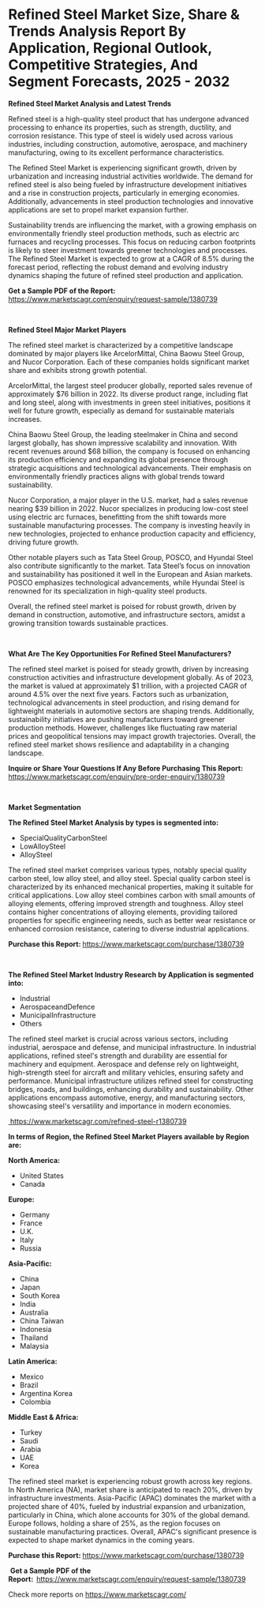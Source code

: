 <p><h1>Refined Steel Market Size, Share & Trends Analysis Report By Application, Regional Outlook, Competitive Strategies, And Segment Forecasts, 2025 - 2032</h1></p><p><strong>Refined Steel Market Analysis and Latest Trends</strong></p>
<p><p>Refined steel is a high-quality steel product that has undergone advanced processing to enhance its properties, such as strength, ductility, and corrosion resistance. This type of steel is widely used across various industries, including construction, automotive, aerospace, and machinery manufacturing, owing to its excellent performance characteristics. </p><p>The Refined Steel Market is experiencing significant growth, driven by urbanization and increasing industrial activities worldwide. The demand for refined steel is also being fueled by infrastructure development initiatives and a rise in construction projects, particularly in emerging economies. Additionally, advancements in steel production technologies and innovative applications are set to propel market expansion further.</p><p>Sustainability trends are influencing the market, with a growing emphasis on environmentally friendly steel production methods, such as electric arc furnaces and recycling processes. This focus on reducing carbon footprints is likely to steer investment towards greener technologies and processes. The Refined Steel Market is expected to grow at a CAGR of 8.5% during the forecast period, reflecting the robust demand and evolving industry dynamics shaping the future of refined steel production and application.</p></p>
<p><strong>Get a Sample PDF of the Report:&nbsp;</strong> <a href="https://www.marketscagr.com/enquiry/request-sample/1380739?utm_campaign=3368&utm_medium=2&utm_source=Github&utm_content=ia&utm_term=31032025&utm_id=refined-steel">https://www.marketscagr.com/enquiry/request-sample/1380739</a></p>
<p>&nbsp;</p>
<p><strong>Refined Steel Major Market Players</strong></p>
<p><p>The refined steel market is characterized by a competitive landscape dominated by major players like ArcelorMittal, China Baowu Steel Group, and Nucor Corporation. Each of these companies holds significant market share and exhibits strong growth potential.</p><p>ArcelorMittal, the largest steel producer globally, reported sales revenue of approximately $76 billion in 2022. Its diverse product range, including flat and long steel, along with investments in green steel initiatives, positions it well for future growth, especially as demand for sustainable materials increases.</p><p>China Baowu Steel Group, the leading steelmaker in China and second largest globally, has shown impressive scalability and innovation. With recent revenues around $68 billion, the company is focused on enhancing its production efficiency and expanding its global presence through strategic acquisitions and technological advancements. Their emphasis on environmentally friendly practices aligns with global trends toward sustainability.</p><p>Nucor Corporation, a major player in the U.S. market, had a sales revenue nearing $39 billion in 2022. Nucor specializes in producing low-cost steel using electric arc furnaces, benefitting from the shift towards more sustainable manufacturing processes. The company is investing heavily in new technologies, projected to enhance production capacity and efficiency, driving future growth.</p><p>Other notable players such as Tata Steel Group, POSCO, and Hyundai Steel also contribute significantly to the market. Tata Steel’s focus on innovation and sustainability has positioned it well in the European and Asian markets. POSCO emphasizes technological advancements, while Hyundai Steel is renowned for its specialization in high-quality steel products.</p><p>Overall, the refined steel market is poised for robust growth, driven by demand in construction, automotive, and infrastructure sectors, amidst a growing transition towards sustainable practices.</p></p>
<p>&nbsp;</p>
<p><strong>What Are The Key Opportunities For Refined Steel Manufacturers?</strong></p>
<p><p>The refined steel market is poised for steady growth, driven by increasing construction activities and infrastructure development globally. As of 2023, the market is valued at approximately $1 trillion, with a projected CAGR of around 4.5% over the next five years. Factors such as urbanization, technological advancements in steel production, and rising demand for lightweight materials in automotive sectors are shaping trends. Additionally, sustainability initiatives are pushing manufacturers toward greener production methods. However, challenges like fluctuating raw material prices and geopolitical tensions may impact growth trajectories. Overall, the refined steel market shows resilience and adaptability in a changing landscape.</p></p>
<p><strong>Inquire or Share Your Questions If Any Before Purchasing This Report:</strong> <a href="https://www.marketscagr.com/enquiry/pre-order-enquiry/1380739?utm_campaign=3368&utm_medium=2&utm_source=Github&utm_content=ia&utm_term=31032025&utm_id=refined-steel">https://www.marketscagr.com/enquiry/pre-order-enquiry/1380739</a></p>
<p>&nbsp;</p>
<p><strong>Market Segmentation</strong></p>
<p><strong>The Refined Steel Market Analysis by types is segmented into:</strong></p>
<p><ul><li>SpecialQualityCarbonSteel</li><li>LowAlloySteel</li><li>AlloySteel</li></ul></p>
<p><p>The refined steel market comprises various types, notably special quality carbon steel, low alloy steel, and alloy steel. Special quality carbon steel is characterized by its enhanced mechanical properties, making it suitable for critical applications. Low alloy steel combines carbon with small amounts of alloying elements, offering improved strength and toughness. Alloy steel contains higher concentrations of alloying elements, providing tailored properties for specific engineering needs, such as better wear resistance or enhanced corrosion resistance, catering to diverse industrial applications.</p></p>
<p><strong>Purchase this Report:&nbsp;</strong><a href="https://www.marketscagr.com/purchase/1380739?utm_campaign=3368&utm_medium=2&utm_source=Github&utm_content=ia&utm_term=31032025&utm_id=refined-steel">https://www.marketscagr.com/purchase/1380739</a></p>
<p>&nbsp;</p>
<p><strong>The Refined Steel Market Industry Research by Application is segmented into:</strong></p>
<p><ul><li>Industrial</li><li>AerospaceandDefence</li><li>MunicipalInfrastructure</li><li>Others</li></ul></p>
<p><p>The refined steel market is crucial across various sectors, including industrial, aerospace and defense, and municipal infrastructure. In industrial applications, refined steel's strength and durability are essential for machinery and equipment. Aerospace and defense rely on lightweight, high-strength steel for aircraft and military vehicles, ensuring safety and performance. Municipal infrastructure utilizes refined steel for constructing bridges, roads, and buildings, enhancing durability and sustainability. Other applications encompass automotive, energy, and manufacturing sectors, showcasing steel's versatility and importance in modern economies.</p></p>
<p><a href="https://www.marketscagr.com/refined-steel-r1380739?utm_campaign=3368&utm_medium=2&utm_source=Github&utm_content=ia&utm_term=31032025&utm_id=refined-steel">&nbsp;https://www.marketscagr.com/refined-steel-r1380739</a></p>
<p><strong>In terms of Region, the Refined Steel Market Players available by Region are:</strong></p>
<p>
    <p> <strong> North America: </strong>
        <ul>
            <li>United States</li>
            <li>Canada</li>
        </ul>
        </p> 
    <p> <strong> Europe: </strong>
        <ul>
            <li>Germany</li>
            <li>France</li>
            <li>U.K.</li>
            <li>Italy</li>
            <li>Russia</li>
        </ul>
        </p> 
    <p> <strong> Asia-Pacific: </strong>
        <ul>
            <li>China</li>
            <li>Japan</li>
            <li>South Korea</li>
            <li>India</li>
            <li>Australia</li>
            <li>China Taiwan</li>
            <li>Indonesia</li>
            <li>Thailand</li>
            <li>Malaysia</li>
        </ul>
        </p> 
    <p> <strong> Latin America: </strong>
        <ul>
            <li>Mexico</li>
            <li>Brazil</li>
            <li>Argentina Korea</li>
            <li>Colombia</li>
        </ul>
        </p> 
    <p> <strong> Middle East & Africa: </strong>
        <ul>
            <li>Turkey</li>
            <li>Saudi</li>
            <li>Arabia</li>
            <li>UAE</li>
            <li>Korea</li>
        </ul>
    </p>
    </p>
<p><p>The refined steel market is experiencing robust growth across key regions. In North America (NA), market share is anticipated to reach 20%, driven by infrastructure investments. Asia-Pacific (APAC) dominates the market with a projected share of 40%, fueled by industrial expansion and urbanization, particularly in China, which alone accounts for 30% of the global demand. Europe follows, holding a share of 25%, as the region focuses on sustainable manufacturing practices. Overall, APAC's significant presence is expected to shape market dynamics in the coming years.</p></p>
<p><strong>Purchase this Report: </strong><a href="https://www.marketscagr.com/purchase/1380739?utm_campaign=3368&utm_medium=2&utm_source=Github&utm_content=ia&utm_term=31032025&utm_id=refined-steel">https://www.marketscagr.com/purchase/1380739</a></p>
<p>&nbsp;<strong>Get a Sample PDF of the Report:&nbsp;&nbsp;</strong><a href="https://www.marketscagr.com/enquiry/request-sample/1380739?utm_campaign=3368&utm_medium=2&utm_source=Github&utm_content=ia&utm_term=31032025&utm_id=refined-steel">https://www.marketscagr.com/enquiry/request-sample/1380739</a></p>
<p><strong></strong></p>
<p>Check more reports on <a href="https://www.marketscagr.com/?utm_campaign=3368&utm_medium=2&utm_source=Github&utm_content=ia&utm_term=31032025&utm_id=refined-steel">https://www.marketscagr.com/</a></p>